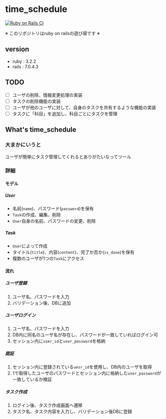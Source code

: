 # time_schedule

[![Ruby on Rails CI](https://github.com/elca-hub/time_schedule/actions/workflows/rubyonrails.yml/badge.svg)](https://github.com/elca-hub/time_schedule/actions/workflows/rubyonrails.yml)

※ このリポジトリはruby on railsの遊び場です ※

## version

- ruby : 3.2.2
- rails : 7.0.4.3

## TODO

- [ ] ユーザの削除、情報変更処理の実装
- [ ] タスクの削除機能の実装
- [ ] ユーザが他のユーザに対して、自身のタスクを共有するような機能の実装
- [ ] タスクに「科目」を追加し、科目ごとにタスクを管理

## What's time_schedule

### 大まかにいうと

ユーザが簡単にタスク管理してくれるとありがたいなってツール

### 詳細

#### モデル

##### User

- 名前(`name`)、パスワード(`password`)を保有
- `Task`の作成、編集、削除
- `User`自身の名前、パスワードの変更、削除

##### Task

- `User`によって作成
- タイトル(`title`)、内容(`content`)、完了か否か(`is_done`)を保有
- 複数のユーザが1つの`Task`にアクセス

#### 流れ

##### ユーザ登録

1. ユーザ名、パスワードを入力
2. バリデーション後、DBに追加

##### ユーザログイン

1. ユーザ名、パスワードを入力
2. DB内に同名のユーザ名が存在し、パスワードが一致していればログイン可
3. セッション内に`user_id`と`user_password`を格納

##### 認証

1. セッション内に登録されている`uesr_id`を使用し、DB内のユーザを取得
2. 1で取得したユーザのパスワードとセッション内に格納した`user_password`が一致しているか検証

##### タスク作成

1. ログイン後、タスク作成画面へ遷移
2. タスク名、タスク内容を入力し、バリデーション後DBに登録
